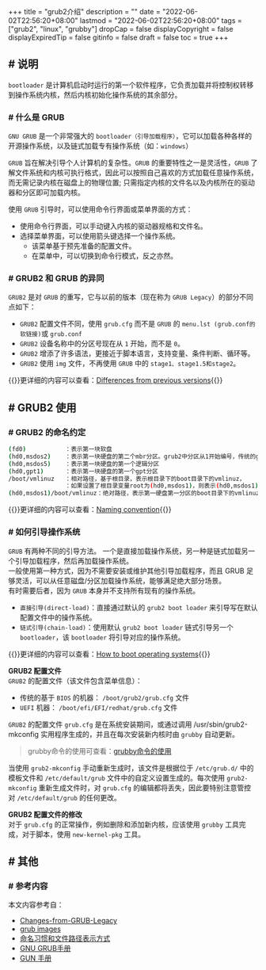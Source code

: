 +++
title = "grub2介绍"
description = ""
date = "2022-06-02T22:56:20+08:00"
lastmod = "2022-06-02T22:56:20+08:00"
tags = ["grub2", "linux", "grubby"]
dropCap = false
displayCopyright = false
displayExpiredTip = false
gitinfo = false
draft = false
toc = true
+++
## \# 说明
`bootloader` 是计算机启动时运行的第一个软件程序，它负责加载并将控制权转移到操作系统内核，然后内核初始化操作系统的其余部分。

### \# 什么是 GRUB
`GNU GRUB` 是一个非常强大的 `bootloader（引导加载程序）`，它可以加载各种各样的开源操作系统，以及链式加载专有操作系统（如：`windows`）

`GRUB` 旨在解决引导个人计算机的复杂性。`GRUB` 的重要特性之一是灵活性，`GRUB` 了解文件系统和内核可执行格式，因此可以按照自己喜欢的方式加载任意操作系统，而无需记录内核在磁盘上的物理位置; 只需指定内核的文件名以及内核所在的驱动器和分区即可加载内核。

使用 `GRUB` 引导时，可以使用命令行界面或菜单界面的方式：
- 使用命令行界面，可以手动键入内核的驱动器规格和文件名。
- 选择菜单界面，可以使用箭头键选择一个操作系统。 
  - 该菜单基于预先准备的配置文件。 
  - 在菜单中，可以切换到命令行模式，反之亦然。

### \# GRUB2 和 GRUB 的异同
`GRUB2` 是对 `GRUB` 的重写，它与以前的版本（现在称为 `GRUB Legacy`）的部分不同点如下：
- `GRUB2` 配置文件不同，使用 `grub.cfg` 而不是 `GRUB` 的 `menu.lst (grub.conf的软链接)`或 `grub.conf`
- `GRUB2` 设备名称中的分区号现在从 `1` 开始，而不是 `0`。
- `GRUB2` 增添了许多语法，更接近于脚本语言，支持变量、条件判断、循环等。
- `GRUB2` 使用 `img` 文件，不再使用 `GRUB` 中的 `stage1、stage1.5和stage2`。 

{{<notice info>}}更详细的内容可以查看：[Differences from previous versions](https://www.gnu.org/software/grub/manual/grub/html_node/Changes-from-GRUB-Legacy.html#Changes-from-GRUB-Legacy){{</notice>}}

## \# GRUB2 使用
### \# GRUB2 的命名约定
```bash
(fd0)           ：表示第一块软盘
(hd0,msdos2)    ：表示第一块硬盘的第二个mbr分区。grub2中分区从1开始编号，传统的grub是从0开始编号的
(hd0,msdos5)    ：表示第一块硬盘的第一个逻辑分区
(hd0,gpt1)      ：表示第一块硬盘的第一个gpt分区
/boot/vmlinuz   ：相对路径，基于根目录，表示根目录下的boot目录下的vmlinuz，
                ：如果设置了根目录变量root为(hd0,msdos1)，则表示(hd0,msdos1)/boot/vmlinuz
(hd0,msdos1)/boot/vmlinuz：绝对路径，表示第一硬盘第一分区的boot目录下的vmlinuz文件
```

{{<notice info>}}更详细的内容可以查看：[Naming convention](https://www.gnu.org/software/grub/manual/grub/html_node/Naming-convention.html#Naming-convention){{</notice>}}

### \# 如何引导操作系统
`GRUB` 有两种不同的引导方法。 一个是直接加载操作系统，另一种是链式加载另一个引导加载程序，然后再加载操作系统。   
一般使用第一种方式，因为不需要安装或维护其他引导加载程序，而且 GRUB 足够灵活，可以从任意磁盘/分区加载操作系统，能够满足绝大部分场景。  
有时需要后者，因为 `GRUB` 本身并不支持所有现有的操作系统。
- `直接引导(direct-load)`：直接通过默认的 `grub2 boot loader` 来引导写在默认配置文件中的操作系统。
- `链式引导(chain-load)`：使用默认 `grub2 boot loader` 链式引导另一个`bootloader`，该 `bootloader` 将引导对应的操作系统。

{{<notice info>}}更详细的内容可以查看：[How to boot operating systems](https://www.gnu.org/software/grub/manual/grub/html_node/General-boot-methods.html#General-boot-methods){{</notice>}}

**GRUB2 配置文件**  
`GRUB2` 的配置文件（该文件包含菜单信息）：
  - 传统的基于 `BIOS` 的机器： `/boot/grub2/grub.cfg` 文件
  - `UEFI` 机器： `/boot/efi/EFI/redhat/grub.cfg` 文件  

`GRUB2` 的配置文件 `grub.cfg` 是在系统安装期间，或通过调用 /usr/sbin/grub2-mkconfig 实用程序生成的，并且在每次安装新内核时由 `grubby` 自动更新。
> grubby命令的使用可查看：[grubby命令的使用](https://www.ruisum.top/tech/basics/grubby%E5%91%BD%E4%BB%A4%E7%9A%84%E4%BD%BF%E7%94%A8/)

当使用 `grub2-mkconfig` 手动重新生成时，该文件是根据位于 `/etc/grub.d/` 中的模板文件和 `/etc/default/grub` 文件中的自定义设置生成的。每次使用 `grub2-mkconfig` 重新生成文件时，对 `grub.cfg` 的编辑都将丢失，因此要特别注意管控对 `/etc/default/grub` 的任何更改。

**GRUB2 配置文件的修改**  
对于 `grub.cfg` 的正常操作，例如删除和添加新内核，应该使用 `grubby` 工具完成，对于脚本，使用 `new-kernel-pkg` 工具。

## \# 其他
### \# 参考内容
本文内容参考自：
- [Changes-from-GRUB-Legacy](https://www.gnu.org/software/grub/manual/grub/html_node/Changes-from-GRUB-Legacy.html#Changes-from-GRUB-Legacy)
- [grub images](https://www.gnu.org/software/grub/manual/grub/html_node/Images.html#Images)
- [命名习惯和文件路径表示方式](https://www.cnblogs.com/f-ck-need-u/p/7094693.html)
- [GNU GRUB手册](https://www.gnu.org/software/grub/manual/grub/html_node/index.html#SEC_Contents)
- [GUN 手册](https://www.gnu.org/manual/manual.html)